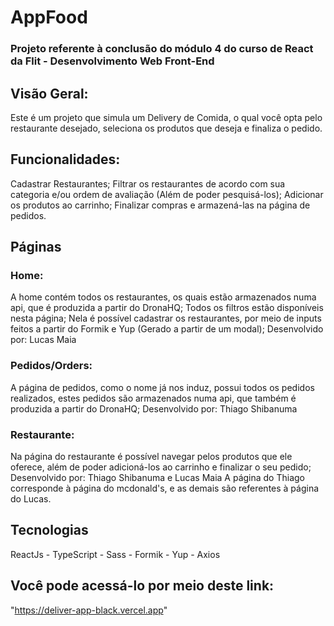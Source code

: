# AppFood

### Projeto referente à conclusão do módulo 4 do curso de React da Flit - Desenvolvimento Web Front-End

## Visão Geral: 
Este é um projeto que simula um Delivery de Comida, o qual você opta pelo restaurante desejado, seleciona os produtos que deseja e finaliza o pedido. 

## Funcionalidades: 
Cadastrar Restaurantes;
Filtrar os restaurantes de acordo com sua categoria e/ou ordem de avaliação (Além de poder pesquisá-los);
Adicionar os produtos ao carrinho;
Finalizar compras e armazená-las na página de pedidos.

## Páginas 

### Home:
A home contém todos os restaurantes, os quais estão armazenados numa api, que é produzida a partir do DronaHQ;
Todos os filtros estão disponíveis nesta página;
Nela é possível cadastrar os restaurantes, por meio de inputs feitos a partir do Formik e Yup (Gerado a partir de um modal);
Desenvolvido por: Lucas Maia

### Pedidos/Orders:
A página de pedidos, como o nome já nos induz, possui todos os pedidos realizados, estes pedidos são armazenados numa api, que também é produzida a partir do DronaHQ;
Desenvolvido por: Thiago Shibanuma

### Restaurante:
Na página do restaurante é possível navegar pelos produtos que ele oferece, além de poder adicioná-los ao carrinho e finalizar o seu pedido;
Desenvolvido por: Thiago Shibanuma e Lucas Maia
A página do Thiago corresponde à página do mcdonald's, e as demais são referentes à página do Lucas.

## Tecnologias
ReactJs - TypeScript - Sass - Formik - Yup - Axios 

## Você pode acessá-lo por meio deste link:
"https://deliver-app-black.vercel.app"

